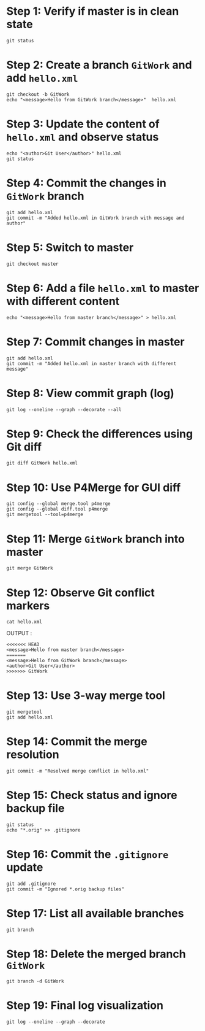 # Step 1: Verify if master is in clean state
```
git status
```
# Step 2: Create a branch `GitWork` and add `hello.xml`
```
git checkout -b GitWork
echo "<message>Hello from GitWork branch</message>"  hello.xml
```
# Step 3: Update the content of `hello.xml` and observe status
```
echo "<author>Git User</author>" hello.xml
git status
```
# Step 4: Commit the changes in `GitWork` branch
```
git add hello.xml
git commit -m "Added hello.xml in GitWork branch with message and author"
```
# Step 5: Switch to master
```
git checkout master
```
# Step 6: Add a file `hello.xml` to master with **different content**
```
echo "<message>Hello from master branch</message>" > hello.xml
```
# Step 7: Commit changes in master
``` 
git add hello.xml
git commit -m "Added hello.xml in master branch with different message"
```
# Step 8: View commit graph (log)
```
git log --oneline --graph --decorate --all
```
# Step 9: Check the differences using Git diff
```
git diff GitWork hello.xml
```
# Step 10: Use **P4Merge** for GUI diff
```
git config --global merge.tool p4merge
git config --global diff.tool p4merge
git mergetool --tool=p4merge
```
# Step 11: Merge `GitWork` branch into master
```
git merge GitWork
```
# Step 12: Observe Git conflict markers
```
cat hello.xml
```

OUTPUT : 
```
<<<<<<< HEAD
<message>Hello from master branch</message>
=======
<message>Hello from GitWork branch</message>
<author>Git User</author>
>>>>>>> GitWork
```

# Step 13: Use 3-way merge tool 
```
git mergetool
git add hello.xml
```

# Step 14: Commit the merge resolution
```
git commit -m "Resolved merge conflict in hello.xml"
```
# Step 15: Check status and ignore backup file
```
git status
echo "*.orig" >> .gitignore
```
# Step 16: Commit the `.gitignore` update
```
git add .gitignore
git commit -m "Ignored *.orig backup files"
```
# Step 17: List all available branches
```
git branch
```
# Step 18: Delete the merged branch `GitWork`
```
git branch -d GitWork
```
# Step 19: Final log visualization
```
git log --oneline --graph --decorate
```